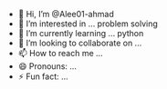 - 👋 Hi, I’m @Alee01-ahmad
- 👀 I’m interested in ... problem solving 
- 🌱 I’m currently learning ... python 
- 💞️ I’m looking to collaborate on ...
- 📫 How to reach me ...
- 😄 Pronouns: ...
- ⚡ Fun fact: ...

<!---
Alee01-ahmad/Alee01-ahmad is a ✨ special ✨ repository because its `README.md` (this file) appears on your GitHub profile.
You can click the Preview link to take a look at your changes.
--->
